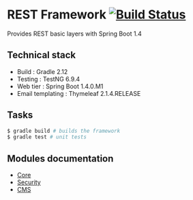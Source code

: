 # REST Framework [![Build Status](https://travis-ci.org/Daeliin/rest-framework.svg?branch=master)](https://travis-ci.org/Daeliin/rest-framework)

Provides REST basic layers with Spring Boot 1.4

## Technical stack
* Build : Gradle 2.12
* Testing : TestNG 6.9.4
* Web tier : Spring Boot 1.4.0.M1
* Email templating : Thymeleaf 2.1.4.RELEASE

## Tasks
```bash
$ gradle build # builds the framework
$ gradle test # unit tests
```

## Modules documentation
* [Core](https://github.com/Daeliin/rest-framework/wiki/Module-:-core)
* [Security](https://github.com/Daeliin/rest-framework/wiki/Module-:-security)
* [CMS](https://github.com/Daeliin/rest-framework/wiki/Module-:-cms)



